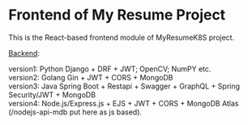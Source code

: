 # Frontend of My Resume Project
This is the React-based frontend module of MyResumeK8S project.

[Backend](https://github.com/wbxsxu168/MyResumeBackend):
   <div>version1: Python Django + DRF + JWT; OpenCV; NumPY etc.</div>
   <div>version2: Golang Gin + JWT + CORS + MongoDB</div>
   <div>version3: Java Spring Boot + Restapi + Swagger + GraphQL + Spring Security/JWT + MongoDB </div>
   <div>version4: Node.js/Express.js + EJS + JWT + CORS + MongoDB Atlas (/nodejs-api-mdb put here as js based).</div>
    
